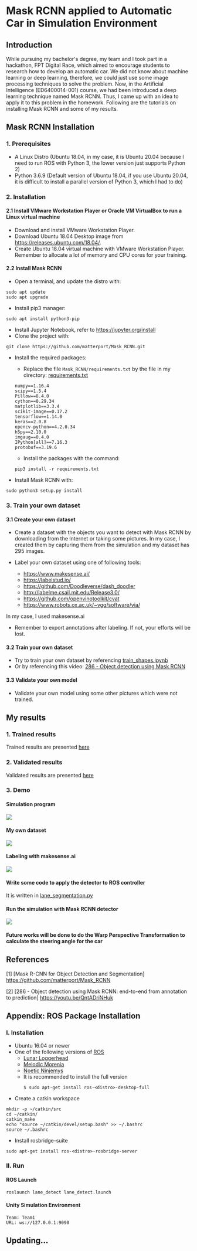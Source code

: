 # Mask RCNN applied to Automatic Car in Simulation Environment
## Introduction
While pursuing my bachelor's degree, my team and I took part in a hackathon, FPT Digital Race, which aimed to encourage students to research how to develop an automatic car. We did not know about machine learning or deep learning, therefore, we could just use some image processing techniques to solve the problem. Now, in the Artificial Intelligence (ED6400014-001) course, we had been introduced a deep learning technique named Mask RCNN. Thus, I came up with an idea to apply it to this problem in the homework. Following are the tutorials on installing Mask RCNN and some of my results.

## Mask RCNN Installation

### 1. Prerequisites
- A Linux Distro (Ubuntu 18.04, in my case, it is Ubuntu 20.04 because I need to run ROS with Python 3, the lower version just supports Python 2)
- Python 3.6.9 (Default version of Ubuntu 18.04, if you use Ubuntu 20.04, it is difficult to install a parallel version of Python 3, which I had to do)

### 2. Installation

#### 2.1 Install VMware Workstation Player or Oracle VM VirtualBox to run a Linux virtual machine

- Download and install VMware Workstation Player.
- Download Ubuntu 18.04 Desktop image from https://releases.ubuntu.com/18.04/.
- Create Ubuntu 18.04 virtual machine with VMware Workstation Player. Remember to allocate a lot of memory and CPU cores for your training.

#### 2.2 Install Mask RCNN

- Open a terminal, and update the distro with:
```
sudo apt update
sudo apt upgrade
```
- Install pip3 manager:
```
sudo apt install python3-pip
```
- Install Jupyter Notebook, refer to https://jupyter.org/install
- Clone the project with:
```
git clone https://github.com/matterport/Mask_RCNN.git
```
- Install the required packages:
  + Replace the file `Mask_RCNN/requirements.txt` by the file in my directory: [requirements.txt](Mask_RCNN/requirements.txt)


  ```
  numpy==1.16.4
  scipy==1.5.4
  Pillow==8.4.0
  cython==0.29.34
  matplotlib==3.3.4
  scikit-image==0.17.2
  tensorflow==1.14.0
  keras==2.0.8
  opencv-python==4.2.0.34
  h5py==2.10.0
  imgaug==0.4.0
  IPython[all]==7.16.3
  protobuf==3.19.6
  ```

  + Install the packages with the command:
  ```
  pip3 install -r requirements.txt
  ```

- Install Mask RCNN with:
```
sudo python3 setup.py install
```

### 3. Train your own dataset

#### 3.1 Create your own dataset

- Create a dataset with the objects you want to detect with Mask RCNN by downloading from the Internet or taking some pictures. In my case, I created them by capturing them from the simulation and my dataset has 295 images.

- Label your own dataset using one of following tools:
    + https://www.makesense.ai/
    + https://labelstud.io/
    + https://github.com/Doodleverse/dash_doodler
    + http://labelme.csail.mit.edu/Release3.0/
    + https://github.com/openvinotoolkit/cvat
    + https://www.robots.ox.ac.uk/~vgg/software/via/
    
In my case, I used makesense.ai

- Remember to export annotations after labeling. If not, your efforts will be lost.

#### 3.2 Train your own dataset

- Try to train your own dataset by referencing [train_shapes.ipynb](https://github.com/matterport/Mask_RCNN/blob/master/samples/shapes/train_shapes.ipynb)
- Or by referencing this video: [286 - Object detection using Mask RCNN](https://www.youtube.com/watch?v=QntADriNHuk&t=884s&ab_channel=DigitalSreeni)

#### 3.3 Validate your own model

- Validate your own model using some other pictures which were not trained.

## My results

### 1. Trained results

Trained results are presented [here](lane_segmentation/train.ipynb)

### 2. Validated results

Validated results are presented [here](lane_segmentation/validate.ipynb)

### 3. Demo

#### Simulation program
![](assets/unity_2_3.png)

#### My own dataset
![](assets/training_dataset.png)

#### Labeling with makesense.ai
![](assets/labeling_2.png)

#### Write some code to apply the detector to ROS controller
It is written in [lane_segmentation.py](src/lane_segmentation/scripts/lane_segmentation.py)

#### Run the simulation with Mask RCNN detector
![](assets/demo.gif)

#### Future works will be done to do the Warp Perspective Transformation to calculate the steering angle for the car

## References

   [1] [Mask R-CNN for Object Detection and Segmentation] https://github.com/matterport/Mask_RCNN
   
   [2] [286 - Object detection using Mask RCNN: end-to-end from annotation to prediction] https://youtu.be/QntADriNHuk


## Appendix: ROS Package Installation
### I. Installation
- Ubuntu 16.04 or newer
- One of the following versions of [ROS](https://ros.org)
    - [Lunar Loggerhead](http://wiki.ros.org/lunar)
    - [Melodic Morenia](http://wiki.ros.org/melodic)
    - [Noetic Ninjemys](http://wiki.ros.org/noetic)
    - It is recommended to install the full version
      ```
      $ sudo apt-get install ros-<distro>-desktop-full
      ```
- Create a catkin workspace
```
mkdir -p ~/catkin/src
cd ~/catkin/
catkin_make
echo "source ~/catkin/devel/setup.bash" >> ~/.bashrc
source ~/.bashrc
```

- Install rosbridge-suite
```
sudo apt-get install ros-<distro>-rosbridge-server
```

### II. Run
#### ROS Launch
```
roslaunch lane_detect lane_detect.launch
```
    
#### Unity Simulation Environment
```
Team: Team1
URL: ws://127.0.0.1:9090
```

## Updating...
